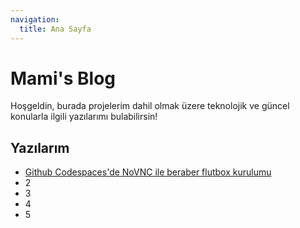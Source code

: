 ```yaml
---
navigation:
  title: Ana Sayfa
---
```


# Mami's Blog

Hoşgeldin, burada projelerim dahil olmak üzere teknolojik ve güncel konularla ilgili yazılarımı bulabilirsin!

## Yazılarım

- [Github Codespaces'de NoVNC ile beraber flutbox kurulumu](google.com)
- 2
- 3
- 4
- 5
